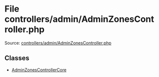 File controllers/admin/AdminZonesController.php
=========

Source: [controllers/admin/AdminZonesController.php](https://github.com/PrestaShop/PrestaShop/blob/1.6.0.7/controllers/admin/AdminZonesController.php)


Classes
-------

* [AdminZonesControllerCore](class.AdminZonesControllerCore.md)

